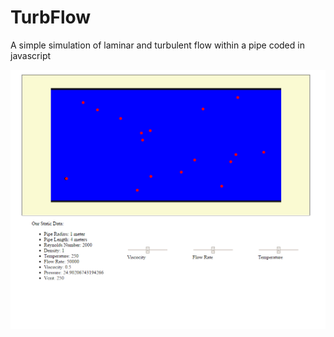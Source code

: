 # TurbFlow

A simple simulation of laminar and turbulent flow within a pipe coded in javascript

![Screenshot](https://raw.githubusercontent.com/DonoA/TurbFlow/master/screen.bmp)
